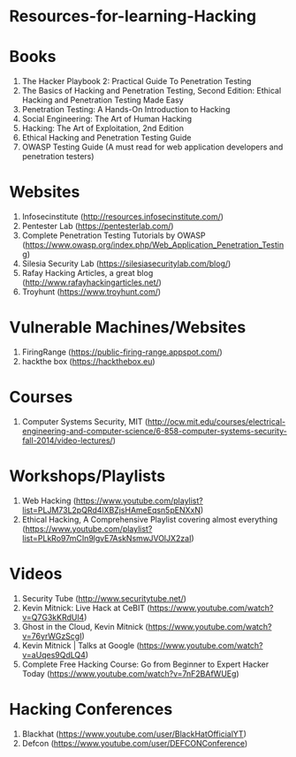 # Resources-for-learning-Hacking

# Books
1. The Hacker Playbook 2: Practical Guide To Penetration Testing
2. The Basics of Hacking and Penetration Testing, Second Edition: Ethical Hacking and Penetration Testing Made Easy
3. Penetration Testing: A Hands-On Introduction to Hacking
4. Social Engineering: The Art of Human Hacking
5. Hacking: The Art of Exploitation, 2nd Edition
6. Ethical Hacking and Penetration Testing Guide
7. OWASP Testing Guide (A must read for web application developers and penetration testers)

# Websites
1. Infosecinstitute (http://resources.infosecinstitute.com/)
2. Pentester Lab (https://pentesterlab.com/)
3. Complete Penetration Testing Tutorials by OWASP (https://www.owasp.org/index.php/Web_Application_Penetration_Testing)
4. Silesia Security Lab (https://silesiasecuritylab.com/blog/)
5. Rafay Hacking Articles, a great blog (http://www.rafayhackingarticles.net/)
6. Troyhunt (https://www.troyhunt.com/)

# Vulnerable Machines/Websites
1. FiringRange (https://public-firing-range.appspot.com/)
2. hackthe box (https://hackthebox.eu)

# Courses
1. Computer Systems Security, MIT (http://ocw.mit.edu/courses/electrical-engineering-and-computer-science/6-858-computer-systems-security-fall-2014/video-lectures/)

# Workshops/Playlists
1. Web Hacking (https://www.youtube.com/playlist?list=PLJM73L2pQRd4lXBZjsHAmeEqsn5pENXxN)
2. Ethical Hacking, A Comprehensive Playlist covering almost everything (https://www.youtube.com/playlist?list=PLkRo97mCIn9lgvE7AskNsmwJVOlJX2zaI)


# Videos
1. Security Tube (http://www.securitytube.net/)
2. Kevin Mitnick: Live Hack at CeBIT (https://www.youtube.com/watch?v=Q7G3kKRdUl4)
3. Ghost in the Cloud, Kevin Mitnick (https://www.youtube.com/watch?v=76yrWGzScgI)
4. Kevin Mitnick | Talks at Google (https://www.youtube.com/watch?v=aUqes9QdLQ4)
5. Complete Free Hacking Course: Go from Beginner to Expert Hacker Today (https://www.youtube.com/watch?v=7nF2BAfWUEg)

# Hacking Conferences
1. Blackhat (https://www.youtube.com/user/BlackHatOfficialYT)
2. Defcon (https://www.youtube.com/user/DEFCONConference)
